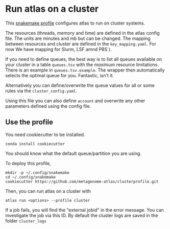 # Run atlas on a cluster

This [snakemake profile](https://snakemake.readthedocs.io/en/stable/executable.html#profiles) configures atlas to run on cluster systems.

The resources (threads, memory and time) are defined in the atlas config file.
The units are minutes and mb but can be changed. The mapping between  resources and cluster are defined in the `key_mapping.yaml`. For now We have mapping for Slurm, LSF amnd PBS ).


If you need to define queues, the best way is to list all queues available on your cluster in a table `queues.tsv` with the *maximum* resource limitations. There is an example in `queues.tsv.example`. The wrapper then automatically selects the optimal queue for you. Fantastic, isn't it.

Alternatively you can define/overwrite the queue values for all or some rules via the `cluster_config.yaml`.

Using this file you can also define `account` and
overwrite any other parameters defined using the config file.



## Use the profile

You need cookiecutter to be installed.

    conda install cookiecutter

You should know what the default queue/partition you are using.

To deploy this profile,

    mkdir -p ~/.config/snakemake
    cd ~/.config/snakemake
    cookiecutter https://github.com/metagenome-atlas/clusterprofile.git


Then, you can run atlas on a cluster with

    atlas run <options> --profile cluster


If a job fails, you will find the "external jobid" in the error message.
You can investigate the job via this ID.
By default the cluster logs are saved in the folder `cluster_logs`

